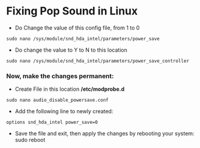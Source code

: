 # Fixing Pop Sound in Linux 


* Do Change the value of this config file, from 1 to 0
```
sudo nano /sys/module/snd_hda_intel/parameters/power_save
```

* Do change the value to Y to N to this location
```
sudo nano /sys/module/snd_hda_intel/parameters/power_save_controller
```

### Now, make the changes permanent:

* Create File in this location **/etc/modprobe.d**
```
sudo nano audio_disable_powersave.conf
```
* Add the following line to newly created:
```
options snd_hda_intel power_save=0
```

* Save the file and exit, then apply the changes by rebooting your system:
sudo reboot
